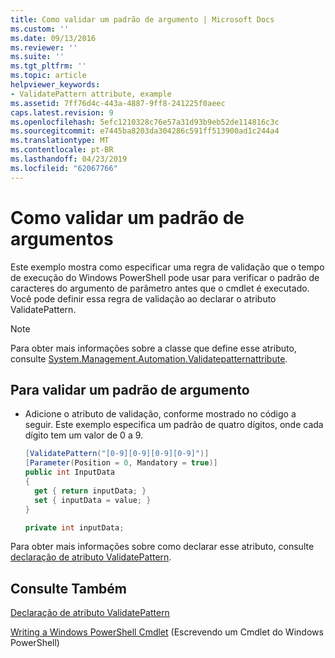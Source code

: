 ```yaml
---
title: Como validar um padrão de argumento | Microsoft Docs
ms.custom: ''
ms.date: 09/13/2016
ms.reviewer: ''
ms.suite: ''
ms.tgt_pltfrm: ''
ms.topic: article
helpviewer_keywords:
- ValidatePattern attribute, example
ms.assetid: 7ff76d4c-443a-4887-9ff8-241225f0aeec
caps.latest.revision: 9
ms.openlocfilehash: 5efc1210328c76e57a31d93b9eb52de114816c3c
ms.sourcegitcommit: e7445ba8203da304286c591ff513900ad1c244a4
ms.translationtype: MT
ms.contentlocale: pt-BR
ms.lasthandoff: 04/23/2019
ms.locfileid: "62067766"
---
```

# <a name="how-to-validate-an-argument-pattern"></a>Como validar um padrão de argumentos

Este exemplo mostra como especificar uma regra de validação que o tempo de execução do Windows PowerShell pode usar para verificar o padrão de caracteres do argumento de parâmetro antes que o cmdlet é executado. Você pode definir essa regra de validação ao declarar o atributo ValidatePattern.

> [!NOTE]
> Para obter mais informações sobre a classe que define esse atributo, consulte [System.Management.Automation.Validatepatternattribute](/dotnet/api/System.Management.Automation.ValidatePatternAttribute).

## <a name="to-validate-an-argument-pattern"></a>Para validar um padrão de argumento

- Adicione o atributo de validação, conforme mostrado no código a seguir. Este exemplo especifica um padrão de quatro dígitos, onde cada dígito tem um valor de 0 a 9.

    ```csharp
    [ValidatePattern("[0-9][0-9][0-9][0-9]")]
    [Parameter(Position = 0, Mandatory = true)]
    public int InputData
    {
      get { return inputData; }
      set { inputData = value; }
    }

    private int inputData;
    ```

Para obter mais informações sobre como declarar esse atributo, consulte [declaração de atributo ValidatePattern](./validatepattern-attribute-declaration.md).

## <a name="see-also"></a>Consulte Também

[Declaração de atributo ValidatePattern](./validatepattern-attribute-declaration.md)

[Writing a Windows PowerShell Cmdlet](./writing-a-windows-powershell-cmdlet.md) (Escrevendo um Cmdlet do Windows PowerShell)
